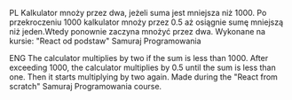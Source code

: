PL
Kalkulator mnoży przez dwa, jeżeli suma jest mniejsza niż 1000. Po przekroczeniu 1000 kalkulator mnoży przez 0.5 aż osiągnie sumę mniejszą niż jeden.Wtedy ponownie zaczyna mnożyć przez dwa.
Wykonane na kursie: "React od podstaw" Samuraj Programowania

ENG 
The calculator multiplies by two if the sum is less than 1000. After exceeding 1000, the calculator multiplies by 0.5 until the sum is less than one. Then it starts multiplying by two again.
Made during the "React from scratch" Samuraj Programowania course.
